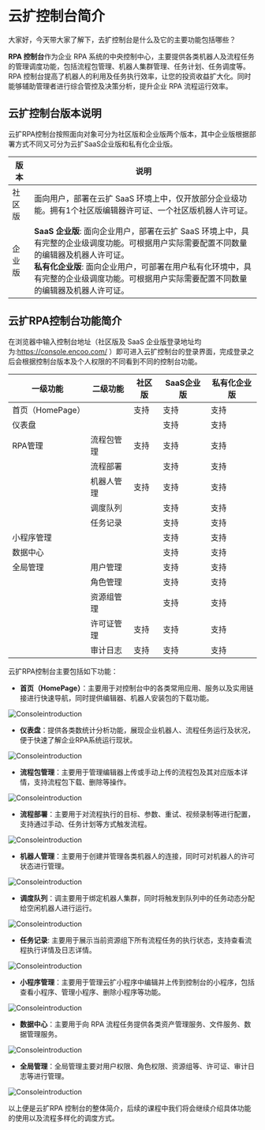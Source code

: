 # 云扩控制台简介

大家好，今天带大家了解下，去扩控制台是什么及它的主要功能包括哪些？

**RPA 控制台**作为企业 RPA 系统的中央控制中心，主要提供各类机器人及流程任务的管理调度功能，包括流程包管理、机器人集群管理、任务计划、任务调度等。RPA 控制台提高了机器人的利用及任务执行效率，让您的投资收益扩大化。同时能够辅助管理者进行综合管控及决策分析，提升企业 RPA 流程运行效率。 


## 云扩控制台版本说明


云扩RPA控制台按照面向对象可分为社区版和企业版两个版本，其中企业版根据部署方式不同又可分为云扩SaaS企业版和私有化企业版。 


| 版本   | 说明                                                         |
| ------ | ------------------------------------------------------------ |
| 社区版 | 面向用户，部署在云扩 SaaS 环境上中，仅开放部分企业级功能。拥有1个社区版编辑器许可证、一个社区版机器人许可证。 |
| 企业版 | **SaaS 企业版**: 面向企业用户，部署在云扩 SaaS 环境上中，具有完整的企业级调度功能。可根据用户实际需要配置不同数量的编辑器及机器人许可证。<br>**私有化企业版**: 面向企业用户，可部署在用户私有化环境中，具有完整的企业级调度功能。可根据用户实际需要配置不同数量的编辑器及机器人许可证。 |



## 云扩RPA控制台功能简介


在浏览器中输入控制台地址（社区版及 SaaS 企业版登录地址均为:https://console.encoo.com/ ）即可进入云扩控制台的登录界面，完成登录之后会根据控制台版本及个人权限的不同看到不同的控制台功能。


| 一级功能         | 二级功能   | 社区版 | SaaS企业版 | 私有化企业版 |
| ---------------- | ---------- | ------ | -------- | ---------|
| 首页（HomePage） |            | 支持    | 支持      | 支持     |
| 仪表盘           |            |        | 支持      | 支持     |
| RPA管理          | 流程包管理 |  支持   |支持    |   支持      |
|                  | 流程部署   |         | 支持      | 支持    |
|                  | 机器人管理 |  支持   | 支持       |支持     |
|                  | 调度队列   |        | 支持       | 支持     |
|                  | 任务记录   |        | 支持       | 支持     |
| 小程序管理        |            |        | 支持        |   支持  |
| 数据中心         |            |        | 支持       | 支持     |
| 全局管理         |   用户管理  |        | 支持       | 支持    |
|                 |   角色管理  |        | 支持       | 支持    |
|                 |   资源组管理 |       | 支持       | 支持    |
|                 |   许可证管理 |支持    | 支持       | 支持   |
|                 |   审计日志  | 支持  | 支持      | 支持    |

云扩RPA控制台主要包括如下功能： 

- **首页（HomePage）**：主要用于对控制台中的各类常用应用、服务以及实用链接进行快速导航，同时提供编辑器、机器人安装包的下载功能。 

![Consoleintroduction](https://docimages.blob.core.chinacloudapi.cn/images/Console/Consoleintroduction1.png)

- **仪表盘**：提供各类数统计分析功能，展现企业机器人、流程任务运行及状况，便于快速了解企业RPA系统运行现状。

![Consoleintroduction](https://docimages.blob.core.chinacloudapi.cn/images/Console/Consoleintroduction2.png)

- **流程包管理**：主要用于管理编辑器上传或手动上传的流程包及其对应版本详情，支持流程包下载、删除等操作。 

![Consoleintroduction](https://docimages.blob.core.chinacloudapi.cn/images/Console/Consoleintroduction3.png)

- **流程部署**：主要用于对流程执行的目标、参数、重试、视频录制等进行配置，支持通过手动、任务计划等方式触发流程。

![Consoleintroduction](https://docimages.blob.core.chinacloudapi.cn/images/Console/Consoleintroduction6.png)
- **机器人管理**：主要用于创建并管理各类机器人的连接，同时可对机器人的许可状态进行管理。 

![Consoleintroduction](https://docimages.blob.core.chinacloudapi.cn/images/Console/Consoleintroduction4.png)

- **调度队列**：调主要用于绑定机器人集群，同时将触发到队列中的任务动态分配给空闲机器人进行运行。

![Consoleintroduction](https://docimages.blob.core.chinacloudapi.cn/images/Console/Consoleintroduction5.png)

- **任务记录**: 主要用于展示当前资源组下所有流程任务的执行状态，支持查看流程执行详情及日志详情。

![Consoleintroduction](https://docimages.blob.core.chinacloudapi.cn/images/Console/Consoleintroduction7.png)


- **小程序管理**：主要用于管理云扩小程序中编辑并上传到控制台的小程序，包括查看小程序、管理小程序、删除小程序等功能。


![Consoleintroduction](https://docimages.blob.core.chinacloudapi.cn/images/Console/consoleapps.png)


- **数据中心**：主要用于向 RPA 流程任务提供各类资产管理服务、文件服务、数据管理服务。

![Consoleintroduction](https://docimages.blob.core.chinacloudapi.cn/images/Console/Consoleintroduction9.png)

- **全局管理**：全局管理主要对用户权限、角色权限、资源组等、许可证、审计日志等进行管理。

![Consoleintroduction](https://docimages.blob.core.chinacloudapi.cn/images/Console/Consoleintroduction8.png)




以上便是云扩RPA 控制台的整体简介，后续的课程中我们将会继续介绍具体功能的使用以及流程多样化的调度方式。 







